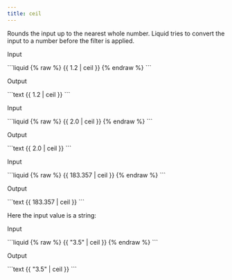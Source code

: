 ```yaml
---
title: ceil
---
```


Rounds the input up to the nearest whole number. Liquid tries to convert the input to a number before the filter is applied.

<p class="code-label">Input</p>
```liquid
{% raw %}
{{ 1.2 | ceil }}
{% endraw %}
```

<p class="code-label">Output</p>
```text
{{ 1.2 | ceil }}
```

<p class="code-label">Input</p>
```liquid
{% raw %}
{{ 2.0 | ceil }}
{% endraw %}
```

<p class="code-label">Output</p>
```text
{{ 2.0 | ceil }}
```

<p class="code-label">Input</p>
```liquid
{% raw %}
{{ 183.357 | ceil }}
{% endraw %}
```

<p class="code-label">Output</p>
```text
{{ 183.357 | ceil }}
```

Here the input value is a string:

<p class="code-label">Input</p>
```liquid
{% raw %}
{{ "3.5" | ceil }}
{% endraw %}
```

<p class="code-label">Output</p>
```text
{{ "3.5" | ceil }}
```
